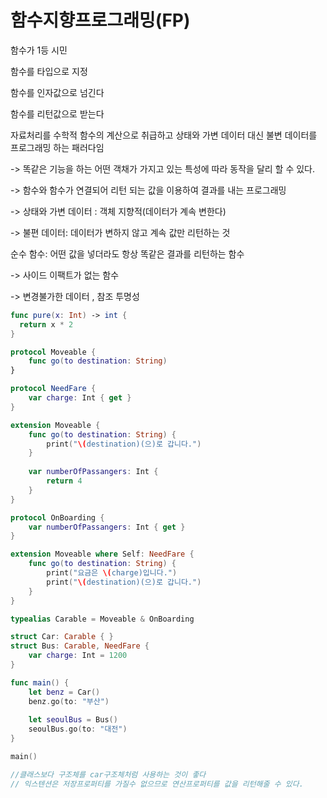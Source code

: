 

# 함수지향프로그래밍(FP)

함수가 1등 시민

함수를 타입으로 지정

함수를 인자값으로 넘긴다

함수를 리턴값으로 받는다



자료처리를 수학적 함수의 계산으로 취급하고 상태와 가변 데이터 대신 불변 데이터를 프로그래밍 하는 패러다임

-> 똑같은 기능을 하는 어떤 객채가 가지고 있는 특성에 따라 동작을 달리 할 수 있다. 

-> 함수와 함수가 연결되어 리턴 되는 값을 이용하여 결과를 내는 프로그래밍

-> 상태와 가변 데이터 : 객체 지향적(데이터가 계속 변한다)

-> 불편 데이터: 데이터가 변하지 않고 계속 값만 리턴하는 것



순수 함수: 어떤 값을 넣더라도 항상 똑같은 결과를 리턴하는 함수

-> 사이드 이팩트가 없는 함수

-> 변경불가한 데이터 , 참조 투명성

```swift
func pure(x: Int) -> int {
  return x * 2
}
```

```swift
protocol Moveable {
    func go(to destination: String)
}

protocol NeedFare {
    var charge: Int { get }
}

extension Moveable {
    func go(to destination: String) {
        print("\(destination)(으)로 갑니다.")
    }
    
    var numberOfPassangers: Int {
        return 4
    }
}

protocol OnBoarding {
    var numberOfPassangers: Int { get }
}

extension Moveable where Self: NeedFare {
    func go(to destination: String) {
        print("요금은 \(charge)입니다.")
        print("\(destination)(으)로 갑니다.")
    }
}

typealias Carable = Moveable & OnBoarding

struct Car: Carable { }
struct Bus: Carable, NeedFare {
    var charge: Int = 1200
}

func main() {
    let benz = Car()
    benz.go(to: "부산")
    
    let seoulBus = Bus()
    seoulBus.go(to: "대전")
}

main()

//클래스보다 구조체를 car구조체처럼 사용하는 것이 좋다
// 익스텐션은 저장프로퍼티를 가질수 없으므로 연산프로퍼티를 값을 리턴해줄 수 있다.
```

